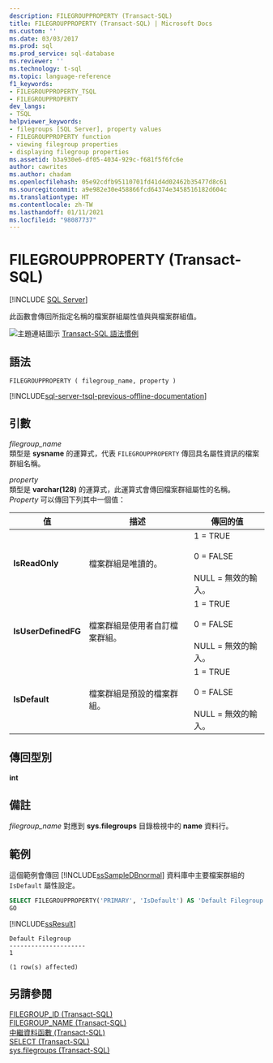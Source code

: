 ```yaml
---
description: FILEGROUPPROPERTY (Transact-SQL)
title: FILEGROUPPROPERTY (Transact-SQL) | Microsoft Docs
ms.custom: ''
ms.date: 03/03/2017
ms.prod: sql
ms.prod_service: sql-database
ms.reviewer: ''
ms.technology: t-sql
ms.topic: language-reference
f1_keywords:
- FILEGROUPPROPERTY_TSQL
- FILEGROUPPROPERTY
dev_langs:
- TSQL
helpviewer_keywords:
- filegroups [SQL Server], property values
- FILEGROUPPROPERTY function
- viewing filegroup properties
- displaying filegroup properties
ms.assetid: b3a930e6-df05-4034-929c-f681f5f6fc6e
author: cawrites
ms.author: chadam
ms.openlocfilehash: 05e92cdfb95110701fd41d4d02462b35477d8c61
ms.sourcegitcommit: a9e982e30e458866fcd64374e3458516182d604c
ms.translationtype: HT
ms.contentlocale: zh-TW
ms.lasthandoff: 01/11/2021
ms.locfileid: "98087737"
---
```

# <a name="filegroupproperty-transact-sql"></a>FILEGROUPPROPERTY (Transact-SQL)
[!INCLUDE [SQL Server](../../includes/applies-to-version/sqlserver.md)]

此函數會傳回所指定名稱的檔案群組屬性值與與檔案群組值。  
  
 ![主題連結圖示](../../database-engine/configure-windows/media/topic-link.gif "主題連結圖示") [Transact-SQL 語法慣例](../../t-sql/language-elements/transact-sql-syntax-conventions-transact-sql.md)  
  
## <a name="syntax"></a>語法  
  
```syntaxsql  
FILEGROUPPROPERTY ( filegroup_name, property )  
```  
  
[!INCLUDE[sql-server-tsql-previous-offline-documentation](../../includes/sql-server-tsql-previous-offline-documentation.md)]

## <a name="arguments"></a>引數
 *filegroup_name*  
類型是 **sysname** 的運算式，代表 `FILEGROUPPROPERTY` 傳回具名屬性資訊的檔案群組名稱。  
  
 *property*  
類型是 **varchar(128)** 的運算式，此運算式會傳回檔案群組屬性的名稱。 *Property* 可以傳回下列其中一個值：  
  
|值|描述|傳回的值|  
|-----------|-----------------|--------------------|  
|**IsReadOnly**|檔案群組是唯讀的。|1 = TRUE<br /><br /> 0 = FALSE<br /><br /> NULL = 無效的輸入。|  
|**IsUserDefinedFG**|檔案群組是使用者自訂檔案群組。|1 = TRUE<br /><br /> 0 = FALSE<br /><br /> NULL = 無效的輸入。|  
|**IsDefault**|檔案群組是預設的檔案群組。|1 = TRUE<br /><br /> 0 = FALSE<br /><br /> NULL = 無效的輸入。|  
  
## <a name="return-types"></a>傳回型別  
**int**  
  
## <a name="remarks"></a>備註  
*filegroup_name* 對應到 **sys.filegroups** 目錄檢視中的 **name** 資料行。  
  
## <a name="examples"></a>範例  
這個範例會傳回 [!INCLUDE[ssSampleDBnormal](../../includes/sssampledbnormal-md.md)] 資料庫中主要檔案群組的 `IsDefault` 屬性設定。  
  
```sql  
SELECT FILEGROUPPROPERTY('PRIMARY', 'IsDefault') AS 'Default Filegroup';  
GO  
```  

 [!INCLUDE[ssResult](../../includes/ssresult-md.md)]   
```  
Default Filegroup   
---------------------   
1  
  
(1 row(s) affected)  
```  
  
## <a name="see-also"></a>另請參閱  
 [FILEGROUP_ID &#40;Transact-SQL&#41;](../../t-sql/functions/filegroup-id-transact-sql.md)   
 [FILEGROUP_NAME &#40;Transact-SQL&#41;](../../t-sql/functions/filegroup-name-transact-sql.md)   
 [中繼資料函數 &#40;Transact-SQL&#41;](../../t-sql/functions/metadata-functions-transact-sql.md)   
 [SELECT &#40;Transact-SQL&#41;](../../t-sql/queries/select-transact-sql.md)   
 [sys.filegroups &#40;Transact-SQL&#41;](../../relational-databases/system-catalog-views/sys-filegroups-transact-sql.md)  
  
  

